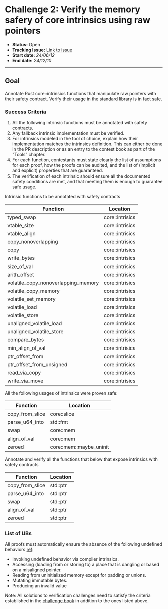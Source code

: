 # Challenge 2: Verify the memory safery of core intrinsics using raw pointers

- **Status:** Open
- **Tracking Issue:** [Link to issue](https://github.com/model-checking/verify-rust-std/issues/16)
- **Start date:** *24/06/12*
- **End date:** *24/12/10*

-------------------


## Goal

Annotate Rust core::intrinsics functions that manipulate raw pointers with their safety contract. Verify their usage in the standard library is in fact safe.

### Success Criteria

1. All the following intrinsic functions must be annotated with safety contracts.
2. Any fallback intrinsic implementation must be verified.
3. For intrinsics modeled in the tool of choice, explain how their implementation matches the intrinsics definition. This can either be done in the PR description or as an entry to the contest book as part of the “Tools” chapter.
4. For each function, contestants must state clearly the list of assumptions for each proof, how the proofs can be audited, and the list of (implicit and explicit) properties that are guaranteed.
5. The verification of each intrinsic should ensure all the documented safety conditions are met, and that meeting them is enough to guarantee safe usage.


Intrinsic functions to be annotated with safety contracts

|Function	|Location	|
|---	|---	|
|typed_swap | core::intrisics |
|vtable_size| core::intrisics |
|vtable_align| core::intrisics |
|copy_nonoverlapping| core::intrisics |
|copy| core::intrisics |
|write_bytes| core::intrisics |
|size_of_val| core::intrisics |
|arith_offset| core::intrisics |
|volatile_copy_nonoverlapping_memory| core::intrisics |
|volatile_copy_memory| core::intrisics |
|volatile_set_memory| core::intrisics |
|volatile_load| core::intrisics |
|volatile_store| core::intrisics |
|unaligned_volatile_load| core::intrisics |
|unaligned_volatile_store| core::intrisics |
|compare_bytes| core::intrisics |
|min_align_of_val| core::intrisics |
|ptr_offset_from| core::intrisics |
|ptr_offset_from_unsigned| core::intrisics |
|read_via_copy| core::intrisics |
|write_via_move| core::intrisics |


All the following usages of intrinsics were proven safe:

|Function	|Location	|
|---	|---	|
|copy_from_slice	| core::slice |
|parse_u64_into	| std::fmt |
|swap | core::mem |
|align_of_val | core::mem |
|zeroed | core::mem::maybe_uninit |



Annotate and verify all the functions that below that expose intrinsics with safety contracts

|Function	|Location	|
|---	|---	|
|copy_from_slice	| std::ptr |
|parse_u64_into	| std::ptr |
|swap | std::ptr |
|align_of_val | std::ptr |
|zeroed | std::ptr |




### List of UBs

All proofs must automatically ensure the absence of the following undefined behaviors [ref](https://github.com/rust-lang/reference/blob/142b2ed77d33f37a9973772bd95e6144ed9dce43/src/behavior-considered-undefined.md):

* Invoking undefined behavior via compiler intrinsics.
* Accessing (loading from or storing to) a place that is dangling or based on a misaligned pointer.
* Reading from uninitialized memory except for padding or unions.
* Mutating immutable bytes.
* Producing an invalid value


Note: All solutions to verification challenges need to satisfy the criteria established in the [challenge book](general-rules.md)
in addition to the ones listed above.
